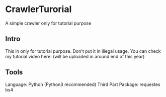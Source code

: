 # CrawlerTurorial
A simple crawler only for tutorial purpose
## Intro
This in only for tutorial purpose. Don't put it in illegal usage.
You can check my tutorial video here: (will be uploaded in around end of this year)
## Tools
Language: Python (Python3 recommended)
Third Part Package:
requestes
bs4

